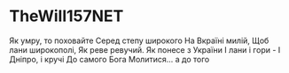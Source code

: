 # TheWill157NET
Як умру, то поховайте
Серед степу широкого
На Вкраїні милій,
Щоб лани широкополі,
Як реве ревучий.
Як понесе з України
І лани і гори -
І Дніпро, і кручі
До самого Бога
Молитися... а до того
